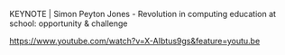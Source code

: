 KEYNOTE | Simon Peyton Jones - Revolution in computing education at school: opportunity & challenge

https://www.youtube.com/watch?v=X-AIbtus9gs&feature=youtu.be